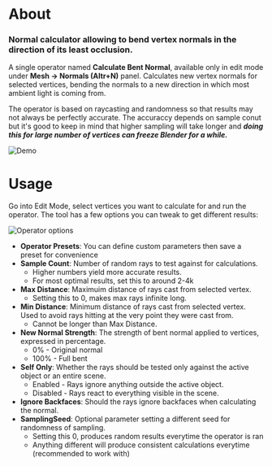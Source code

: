 # About
### Normal calculator allowing to bend vertex normals in the direction of its least occlusion.

A single operator named **Calculate Bent Normal**, available only in edit mode under **Mesh -> Normals (Altr+N)** panel. Calculates new vertex normals for selected vertices, bending the normals to a new direction in which most ambient light is coming from.

The operator is based on raycasting and randomness so that results may not always be perfectly accurate. The accuraccy depends on sample conut but it's good to keep in mind that higher sampling will take longer and ***doing this for large number of vertices can freeze Blender for a while.***

![Demo](https://user-images.githubusercontent.com/89351809/214152754-6a704bb1-2f0a-4c19-acc6-78e681f2e57b.gif)

# Usage
Go into Edit Mode, select vertices you want to calculate for and run the operator.
The tool has a few options you can tweak to get different results:

![Operator options](https://user-images.githubusercontent.com/89351809/214150472-31308fac-2aac-478d-ad7d-36b6fac6f991.png)

- **Operator Presets**: You can define custom parameters then save a preset for convenience
- **Sample Count**: Number of random rays to test against for calculations.
  - Higher numbers yield more accurate results.
  - For most optimal results, set this to around 2-4k
- **Max Distance**: Maximuim distance of rays cast from selected vertex.
  - Setting this to 0, makes max rays infinite long.
- **Min Distance**: Minimum distance of rays cast from selected vertex. Used to avoid rays hitting at the very point they were cast from.
  - Cannot be longer than Max Distance.
- **New Normal Strength**: The strength of bent normal applied to vertices, expressed in percentage.
  - 0% - Original normal
  - 100% - Full bent
- **Self Only**: Whether the rays should be tested only against the active object or an entire scene.
  - Enabled - Rays ignore anything outside the active object.
  - Disabled - Rays react to everything visible in the scene.
- **Ignore Backfaces**: Should the rays ignore backfaces when calculating the normal.
- **SamplingSeed**: Optional parameter setting a different seed for randomness of sampling.
  - Setting this 0, produces random results everytime the operator is ran
  - Anything different will produce consistent calculations everytime (recommended to work with)
